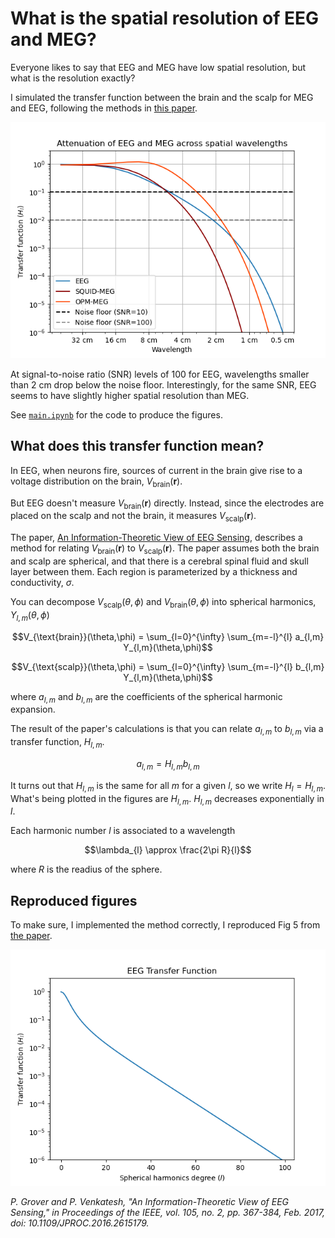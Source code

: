 # What is the spatial resolution of EEG and MEG?

Everyone likes to say that EEG and MEG have low spatial resolution, but what is the resolution exactly?

I simulated the transfer function between the brain and the scalp for MEG and EEG, following the methods in [this paper](https://ieeexplore.ieee.org/document/7782724).

![Attenuation vs Wavelength](./imgs/Attenuation_vs_wavelength.png)

At signal-to-noise ratio (SNR) levels of 100 for EEG, wavelengths smaller than 2 cm drop below the noise floor. Interestingly, for the same SNR, EEG seems to have slightly higher spatial resolution than MEG.

See [`main.ipynb`](./main.ipynb) for the code to produce the figures.

## What does this transfer function mean?

In EEG, when neurons fire, sources of current in the brain give rise to a voltage distribution on the brain, $V_{\text{brain}}(\mathbf{r})$.

But EEG doesn't measure $V_{\text{brain}}(\mathbf{r})$ directly. Instead, since the electrodes are placed on the scalp and not the brain, it measures $V_{\text{scalp}}(\mathbf{r})$.

The paper, [An Information-Theoretic View of EEG Sensing](https://ieeexplore.ieee.org/document/7782724), describes a method for relating $V_{\text{brain}}(\mathbf{r})$ to $V_{\text{scalp}}(\mathbf{r})$. The paper assumes both the brain and scalp are spherical, and that there is a cerebral spinal fluid and skull layer between them. Each region is parameterized by a thickness and conductivity, $\sigma$.

You can decompose $V_{\text{scalp}}(\theta,\phi)$ and $V_{\text{brain}}(\theta,\phi)$ into spherical harmonics, $Y_{l,m}(\theta,\phi)$

$$V_{\text{brain}}(\theta,\phi) = \sum_{l=0}^{\infty} \sum_{m=-l}^{l} a_{l,m} Y_{l,m}(\theta,\phi)$$

$$V_{\text{scalp}}(\theta,\phi) = \sum_{l=0}^{\infty} \sum_{m=-l}^{l} b_{l,m} Y_{l,m}(\theta,\phi)$$

where $a_{l,m}$ and $b_{l,m}$ are the coefficients of the spherical harmonic expansion.

The result of the paper's calculations is that you can relate $a_{l,m}$ to $b_{l,m}$ via a transfer function, $H_{l,m}$.

$$a_{l,m} = H_{l,m}b_{l,m}$$

It turns out that $H_{l,m}$ is the same for all $m$ for a given $l$, so we write $H_{l}=H_{l,m}$. What's being plotted in the figures are $H_{l,m}$. $H_{l,m}$ decreases exponentially in $l$.

Each harmonic number $l$ is associated to a wavelength

$$\lambda_{l} \approx \frac{2\pi R}{l}$$

where $R$ is the readius of the sphere.

## Reproduced figures

To make sure, I implemented the method correctly, I reproduced Fig 5 from [the paper](https://ieeexplore.ieee.org/document/7782724).

![Figure 5](./imgs/Fig_5_EEG_Transfer_Function.png)

_P. Grover and P. Venkatesh, "An Information-Theoretic View of EEG Sensing," in Proceedings of the IEEE, vol. 105, no. 2, pp. 367-384, Feb. 2017, doi: 10.1109/JPROC.2016.2615179._
